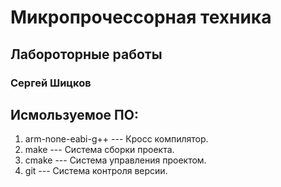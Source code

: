 # Микропрочессорная техника
## Лабороторные работы

### Сергей Шицков  
## Исмользуемое ПО:
1. arm-none-eabi-g++ --- Кросс компилятор. 
1. make --- Система сборки проекта.
1. cmake --- Система управления проектом.
1. git --- Система контроля версии.
